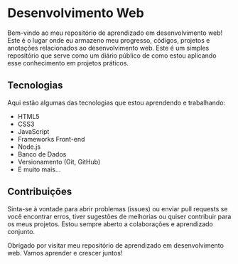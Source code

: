 # Desenvolvimento Web

Bem-vindo ao meu repositório de aprendizado em desenvolvimento web! Este é o lugar onde eu armazeno meu progresso, códigos, projetos e anotações relacionados ao desenvolvimento web. Este é um simples repositório que serve como um diário público de como estou aplicando esse conhecimento em projetos práticos.

## Tecnologias

Aqui estão algumas das tecnologias que estou aprendendo e trabalhando:

- HTML5
- CSS3
- JavaScript
- Frameworks Front-end
- Node.js
- Banco de Dados
- Versionamento (Git, GitHub)
- E muito mais...

## Contribuições

Sinta-se à vontade para abrir problemas (issues) ou enviar pull requests se você encontrar erros, tiver sugestões de melhorias ou quiser contribuir para os meus projetos. Estou sempre aberto a colaborações e aprendizado conjunto.

Obrigado por visitar meu repositório de aprendizado em desenvolvimento web. Vamos aprender e crescer juntos!
